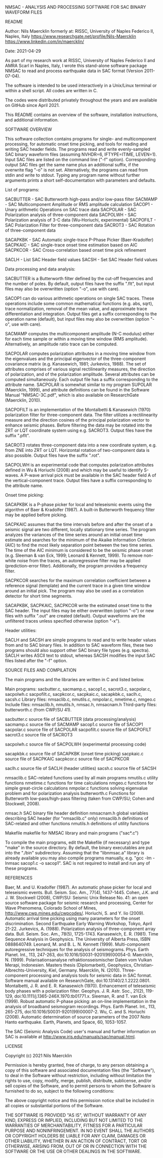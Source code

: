 NMSAC - ANALYSIS AND PROCESSING SOFTWARE FOR SAC BINARY WAVEFORM FILES

README

Author:  Nils Maercklin
         formerly at: RISSC, University of Naples Federico II, Naples, Italy
         https://www.researchgate.net/profile/Nils-Maercklin
         https://www.linkedin.com/in/maercklin/

Date:    2021-04-29


As part of my research work at RISSC, University of Naples Federico II 
and AMRA Scarl in Naples, Italy, I wrote this stand-alone software package 
NMSAC to read and process earthquake data in SAC format (Version 2011-07-04). 

The software is intended to be used interactively in a Unix/Linux terminal 
or within a shell script. All codes are written in C.

The codes were distributed privately throughout the years and are available 
on GitHub since April 2021.

This README contains an overview of the software, installation instructions, 
and additional information.




SOFTWARE OVERVIEW

This software collection contains programs for single- and multicomponent 
processing, for automatic onset time picking, and tools for reading and 
writing SAC header fields. The programs read and write evenly-sampled SAC 
binary waveform files (assuming NVHDR=6, IFTYPE=ITIME, LEVEN=1). Input SAC 
files are listed on the command line ("-f" option). Corresponding output 
SAC files get the same name plus an additional suffix, if the overwrite 
flag "-o" is not set. Alternatively, the programs can read from stdin and 
write to stdout. Typing any program name without further arguments prints a 
short self-documentation with parameters and defaults.

List of programs:

SACBUTTER - SAC Butterworth high-pass and/or low-pass filter
SACMAMP   - SAC Multicomponent Amplitude or RMS amplitude calculation
SACOP1    - Unary arithmetic Operations on SAC trace data
SACPOLAR  - SAC Polarization analysis of three-component data
SACPOLWH  - SAC Polarization analysis of 3-C data (Wu-Horiuchi, experimental)
SACPOFILT - SAC Polarization Filter for three-component data
SACROT3   - SAC Rotation of three-component data

SACAPKBK  - SAC Automatic single-trace P-Phase Picker (Baer-Kradolfer)
SACPKAIC  - SAC single-trace onset time estimation based on AIC
SACPKCOR  - SAC Cross-correlation based onset time pick refinement

SACLH     - List SAC Header field values 
SACSH     - Set SAC Header field values


Data processing and data analysis:

SACBUTTER is a Butterworth filter defined by the cut-off frequencies and 
the number of poles. By default, output files have the suffix ".flt", but 
input files may also be overwritten (option "-o", use with care).

SACOP1 can do various arithmetic operations on single SAC traces. These 
operations include some common mathematical functions (e.g. abs, sqrt), 
trace normalization, removal of the mean value, and approximate trace 
differentiation and integration. Output files get a suffix corresponding 
to the operation name (default), but input files may also be overwritten 
(option "-o", use with care).

SACMAMP computes the multicomponent amplitude (N-C modulus) either for 
each time sample or within a moving time window (RMS amplitude). 
Alternatively, an amplitude ratio trace can be computed.

SACPOLAR computes polarization attributes in a moving time window from 
the eigenvalues and the principal eigenvector of the three-component 
covariance matrix (e.g. Kanasewich, 1981; Jurkevics, 1988). The set of 
attributes comprises of various signal rectilinearity measures, the 
direction of polarization, and of the polarization amplitude. Several 
attributes can be computed simultaneously. Each output file has a suffix 
corresponding to the attribute name. 
SACPOLAR is somewhat similar to my program SUPOLAR (Maercklin, 1999), and 
attribute definitions can be found in the Software Manual "NMSAC-3C.pdf", 
which is also available on ResearchGate (Maercklin, 2010).

SACPOFILT is an implementation of the Montalbetti & Kanasewich (1970) 
polarization filter for three-component data. The filter utilizes a 
rectilinearity measure and the direction cosines of the principal 
polarization vector to enhance seismic phases. Before filtering the
data may be rotated into the ZRT or LQT coordinate system using 
e.g. SACROT3. Output files have the suffix ".pflt".

SACROT3 rotates three-component data into a new coordinate system, e.g. 
from ZNE into ZRT or LQT. Horizontal rotation of two-component data is 
also possible. Output files have the suffix ".rot". 

SACPOLWH is an experimental code that computes polarization attributes 
defined in Wu & Horiuchi (2008) and which may be useful to identify 
S-waves. A P-wave arrival pick must be available in the SAC header field A 
of the vertical-component trace. Output files have a suffix corresponding 
to the attribute name.


Onset time picking:

SACAPKBK is a P-phase picker for local and teleseismic events using the 
algorithm of Baer & Kradolfer (1987). A built-in Butterworth frequency 
filter may be applied before picking.

SACPKAIC assumes that the time intervals before and after the onset of a 
seismic signal are two different, locally stationary time series. The 
program analyzes the variances of the time series around an initial onset 
time estimate and searches for the minimum of the Akaike Information 
Criterion (AIC) to find the most likely separation point between the two 
time series. The time of the AIC minimum is considered to be the seismic 
phase onset (e.g. Sleeman & van Eck, 1999; Leonard & Kennett, 1999). To 
remove non-white noise from the traces, an autoregressive filter may be 
applied (prediction-error filter). Additionally, the program provides a 
frequency filter.

SACPKCOR searches for the maximum correlation coefficient between a 
reference signal (template) and the current trace in a given time window 
around an initial pick. The program may also be used as a correlation 
detector for short time segments.

SACAPKBK, SACPKAIC, SACPKCOR write the estimated onset time to the SAC 
header. The input files may be either overwritten (option "-o") or new 
files with suffix ".out" are created (default). Output waveforms are the 
unfiltered traces unless specified otherwise (option "-x").


Header utilities:

SACLH and SACSH are simple programs to read and to write header values
from and to SAC binary files. In addition to SAC waveform files, these two 
programs should also support other SAC binary file types (e.g. spectra).
SACLH writes ASCII text to stdout, whereas SACSH modifies the input SAC 
files listed after the "-f" option.




SOURCE FILES AND COMPILATION

The main programs and the libraries are written in C and listed below.


Main programs:  sacbutter.c, sacmamp.c, sacop1.c, sacrot3.c, sacpolar.c, 
                sacpolwh.c sacpofilt.c, sacpkcor.c, sacpkaic.c, sacapkbk.c, 
                saclh.c, sacsh.c
Library files:  nmsaclib.c, nmutils.c, nmpolar.c, nmetime.c, nmgeo.c
Include files:  nmsaclib.h, nmutils.h, nmsac.h, nmsacnam.h
Third-party files: butterworth.c (from CWP/SU 41).


sacbutter.c source file of SACBUTTER      (data processing/analysis)
sacmamp.c   source file of SACMAMP
sacop1.c    source file of SACOP1
sacpolar.c  source file of SACPOLAR
sacpofilt.c source file of SACPOFILT
sacrot3.c   source file of SACROT3

sacpolwh.c  source file of SACPOLWH       (experimental processing code)

sacapkbk.c  source file of SACAPKBK       (onset time picking)
sacpkaic.c  source file of SACPKAIC
sacpkcor.c  source file of SACPKCOR

saclh.c     source file of SACLH          (header utilities)
sacsh.c     source file of SACSH

nmsaclib.c  SAC-related functions used by all main programs
nmutils.c   utility functions
nmetime.c   functions for time calculations
nmgeo.c     functions for simple great-circle calculations
nmpolar.c   functions solving eigenvalue problem and for polarization analysis
butterworth.c   Functions for Butterworth low-pass/high-pass filtering 
                (taken from CWP/SU; Cohen and Stockwell, 2008).

nmsac.h     SAC binary file header definition
nmsacnam.h  global variables describing SAC header (for "nmsaclib.c" only) 
nmsaclib.h  definitions of SAC-related and other functions
nmutils.h   definitions of utility functions

Makefile    makefile for NMSAC library and main programs ("sac*.c")

To compile the main programs, edit the Makefile (if necessary) and type 
"make" in the source directory. By default, the binary executables are put 
into the "./bin" subdirectory. Assuming that the "libnmsac.a" library is 
already available you may also compile programs manually, e.g. 
"gcc -lm -lnmsac sacop1.c -o sacop1". SAC is not required to install 
and run any of these programs.




REFERENCES

Baer, M. and U. Kradolfer (1987). An automatic phase picker for local 
    and teleseismic events. Bull. Seism. Soc. Am., 77(4), 1437-1445.
Cohen, J.K. and J. W. Stockwell (2008), CWP/SU: Seismic Unix 
    Release No. 41: an open source software  package for seismic 
    research and processing, Center for Wave Phenomena, Colorado 
    School of Mines, http://www.cwp.mines.edu/cwpcodes/.
Horiuchi, S. and Y. Iio (2009). Automatic arrival time picking using
    many parameters for the onset discrimination.
    Second Earthquake Early Warning Workshop, Tokyo, April 21-22.
Jurkevics, A. (1988). Polarization analysis of three-component array data.
    Bull. Seism. Soc. Am., 78(5), 1725-1743.
Kanasewich, E. R. (1981). Time Sequence Analysis in Geophysics.
    The University of Alberta Press, ISBN 0888640749.
Leonard, M. and B. L. N. Kennett (1999). Multi-component autoregressive
    techniques for the analysis of seismograms. Phys. Earth Planet.
    Int., 113, 247-263, doi:10.1016/S0031-9201(99)00054-0.
Maercklin, N. (1999). Polarisationsanalyse refraktionsseismischer Daten vom
    Vulkan Merapi, Indonesien. Masters thesis (Diplomarbeit), Geophysics,
    Christian-Albrechts-University, Kiel, Germany.
Maercklin, N. (2010). Three-component processing and analysis tools for seismic 
    data in SAC format. Software manual available on ResearchGate, 
    doi:10.13140/2.1.2222.0801.
Montalbetti, J. R. and E. R. Kanasewich (1970). Enhancement of teleseismic
    body phases with a polarization filter. Geophys. J. R. Astr. Soc., 
    21(2), 119-129, doi:10.1111/j.1365-246X.1970.tb01771.x.
Sleeman, R. and T. van Eck (1999). Robust automatic P-phase picking:
    an on-line implementation in the analysis of broadband seismogram
    recordings. Phys. Earth Planet. Int., 113, 265-275, 
    doi:10.1016/S0031-9201(99)00007-2.
Wu, C. and S. Horiuchi (2008). Automatic determination of source parameters
    of the 2007 Noto Hanto earthquake. Earth, Planets, and Space, 
    60, 1053-1057.

The SAC (Seismic Analysis Code) user's manual and further information 
on SAC is available at http://www.iris.edu/manuals/sac/manual.html.




LICENSE

Copyright (c) 2021 Nils Maercklin

Permission is hereby granted, free of charge, to any person obtaining a copy
of this software and associated documentation files (the "Software"), to deal
in the Software without restriction, including without limitation the rights
to use, copy, modify, merge, publish, distribute, sublicense, and/or sell
copies of the Software, and to permit persons to whom the Software is
furnished to do so, subject to the following conditions:

The above copyright notice and this permission notice shall be included in all
copies or substantial portions of the Software.

THE SOFTWARE IS PROVIDED "AS IS", WITHOUT WARRANTY OF ANY KIND, EXPRESS OR
IMPLIED, INCLUDING BUT NOT LIMITED TO THE WARRANTIES OF MERCHANTABILITY,
FITNESS FOR A PARTICULAR PURPOSE AND NONINFRINGEMENT. IN NO EVENT SHALL THE
AUTHORS OR COPYRIGHT HOLDERS BE LIABLE FOR ANY CLAIM, DAMAGES OR OTHER
LIABILITY, WHETHER IN AN ACTION OF CONTRACT, TORT OR OTHERWISE, ARISING FROM,
OUT OF OR IN CONNECTION WITH THE SOFTWARE OR THE USE OR OTHER DEALINGS IN THE
SOFTWARE.
